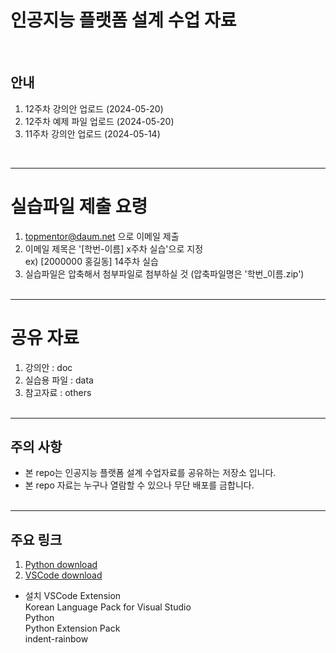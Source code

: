 # 인공지능 플랫폼 설계 수업 자료 
<br>

## 안내
1. 12주차 강의안 업로드 (2024-05-20) 
2. 12주차 예제 파일 업로드 (2024-05-20) 
3. 11주차 강의안 업로드 (2024-05-14) 
<br>

-----------------------------------
# 실습파일 제출 요령

1. topmentor@daum.net 으로 이메일 제출 
2. 이메일 제목은 '[학번-이름] x주차 실습'으로 지정 <br>
   ex) [2000000 홍길동] 14주차 실습
3. 실습파일은 압축해서 첨부파일로 첨부하실 것 
   (압축파일명은 '학번_이름.zip')
<br><br>


-----------------------------------
# 공유 자료

1. 강의안 : doc 
2. 실습용 파일 : data
3. 참고자료 : others
<br><br>

-----------------------------------
## 주의 사항
* 본 repo는 인공지능 플랫폼 설계 수업자료를 공유하는 저장소 입니다. 
* 본 repo 자료는 누구나 열람할 수 있으나 무단 배포를 금합니다.
<br><br>

-----------------------------------

## 주요 링크
1. [Python download](https://www.python.org/downloads/) <br>
2. [VSCode download](https://code.visualstudio.com) <br>
* 설치 VSCode Extension<br>
 Korean Language Pack for Visual Studio<br>
 Python<br>
 Python Extension Pack<br>
 indent-rainbow<br>

<br><br>



